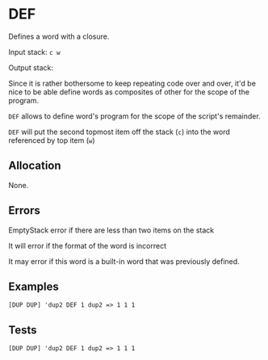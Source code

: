 # DEF

Defines a word with a closure.

Input stack: `c w`

Output stack:

Since it is rather bothersome to keep repeating code over and over,
it'd be nice to be able define words as composites of other for the
scope of the program.

`DEF` allows to define word's program for the scope of the script's
remainder.

`DEF` will put the second topmost item off the stack (`c`) into the
word referenced by top item (`w`)


## Allocation

None.

## Errors

EmptyStack error if there are less than two items on the stack

It will error if the format of the word is incorrect

It may error if this word is a built-in word that was previously
defined.

## Examples

```
[DUP DUP] 'dup2 DEF 1 dup2 => 1 1 1
```

## Tests

```
[DUP DUP] 'dup2 DEF 1 dup2 => 1 1 1
```